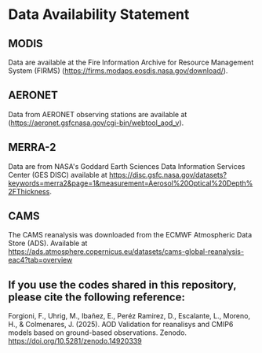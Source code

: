 # **Data Availability Statement**
## **MODIS**
Data are available at the Fire Information Archive for Resource Management System (FIRMS) (https://firms.modaps.eosdis.nasa.gov/download/). 
## **AERONET**
Data from AERONET observing stations are available at (https://aeronet.gsfcnasa.gov/cgi-bin/webtool_aod_v). 
## **MERRA-2**
Data are from NASA's Goddard Earth Sciences Data Information Services Center (GES DISC) available at https://disc.gsfc.nasa.gov/datasets?keywords=merra2&page=1&measurement=Aerosol%20Optical%20Depth%2FThickness. 
## **CAMS**
The CAMS reanalysis was downloaded from the ECMWF Atmospheric Data Store (ADS). Available at https://ads.atmosphere.copernicus.eu/datasets/cams-global-reanalysis-eac4?tab=overview
## **If you use the codes shared in this repository, please cite the following reference:**
Forgioni, F., Uhrig, M., Ibañez, E., Peréz Ramirez, D., Escalante, L., Moreno, H., & Colmenares, J. (2025). AOD Validation for reanalisys and CMIP6 models based on ground-based observations. Zenodo. https://doi.org/10.5281/zenodo.14920339
